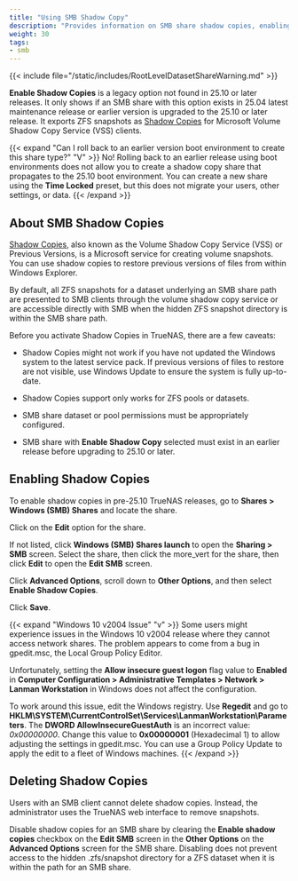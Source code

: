 ```yaml
---
title: "Using SMB Shadow Copy"
description: "Provides information on SMB share shadow copies, enabling shadow copies, and resolving an issue with Microsoft Windows 10 v2004 release."
weight: 30
tags:
- smb
---
```



{{< include file="/static/includes/RootLevelDatasetShareWarning.md" >}}

**Enable Shadow Copies** is a legacy option not found in 25.10 or later releases.
It only shows if an SMB share with this option exists in 25.04 latest maintenance release or earlier version is upgraded to the 25.10 or later release.
It exports ZFS snapshots as [Shadow Copies](https://docs.microsoft.com/en-us/windows/win32/vss/shadow-copies-and-shadow-copy-sets) for Microsoft Volume Shadow Copy Service (VSS) clients.

{{< expand "Can I roll back to an earlier version boot environment to create this share type?" "V" >}}
No! Rolling back to an earlier release using boot environments does not allow you to create a shadow copy share that propagates to the 25.10 boot environment.
You can create a new share using the **Time Locked** preset, but this does not migrate your users, other settings, or data.
{{< /expand >}}

## About SMB Shadow Copies

[Shadow Copies](https://docs.microsoft.com/en-us/windows-server/storage/file-server/volume-shadow-copy-service), also known as the Volume Shadow Copy Service (VSS) or Previous Versions, is a Microsoft service for creating volume snapshots.
You can use shadow copies to restore previous versions of files from within Windows Explorer.

By default, all ZFS snapshots for a dataset underlying an SMB share path are presented to SMB clients through the volume shadow copy service or are accessible directly with SMB when the hidden ZFS snapshot directory is within the SMB share path.

Before you activate Shadow Copies in TrueNAS, there are a few caveats:

* Shadow Copies might not work if you have not updated the Windows system to the latest service pack.
  If previous versions of files to restore are not visible, use Windows Update to ensure the system is fully up-to-date.

* Shadow Copies support only works for ZFS pools or datasets.

* SMB share dataset or pool permissions must be appropriately configured.

* SMB share with **Enable Shadow Copy** selected must exist in an earlier release before upgrading to 25.10 or later.

## Enabling Shadow Copies

To enable shadow copies in pre-25.10 TrueNAS releases, go to **Shares > Windows (SMB) Shares** and locate the share.

Click on the **Edit** option for the share.

If not listed, click **Windows (SMB) Shares <span class="material-icons">launch</span>** to open the **Sharing > SMB** screen.
Select the share, then click the <span class="material-icons">more_vert</span> for the share, then click **Edit** to open the **Edit SMB** screen.

Click **Advanced Options**, scroll down to **Other Options**, and then select **Enable Shadow Copies**.

Click **Save**.

{{< expand "Windows 10 v2004 Issue" "v" >}}
Some users might experience issues in the Windows 10 v2004 release where they cannot access network shares.
The problem appears to come from a bug in <file>gpedit.msc</file>, the Local Group Policy Editor.

Unfortunately, setting the **Allow insecure guest logon** flag value to **Enabled** in **Computer Configuration > Administrative Templates > Network > Lanman Workstation** in Windows does not affect the configuration.

To work around this issue, edit the Windows registry.
Use **Regedit** and go to **HKLM\SYSTEM\CurrentControlSet\Services\LanmanWorkstation\Parameters**.
The **DWORD AllowInsecureGuestAuth** is an incorrect value: *0x00000000*. Change this value to **0x00000001** (Hexadecimal 1) to allow adjusting the settings in <file>gpedit.msc</file>.
You can use a Group Policy Update to apply the edit to a fleet of Windows machines.
{{< /expand >}}

## Deleting Shadow Copies

Users with an SMB client cannot delete shadow copies.
Instead, the administrator uses the TrueNAS web interface to remove snapshots.

Disable shadow copies for an SMB share by clearing the **Enable shadow copies** checkbox on the **Edit SMB** screen in the **Other Options** on the **Advanced Options** screen for the SMB share.
Disabling does not prevent access to the hidden <file>.zfs/snapshot</file> directory for a ZFS dataset when it is within the path for an SMB share.
